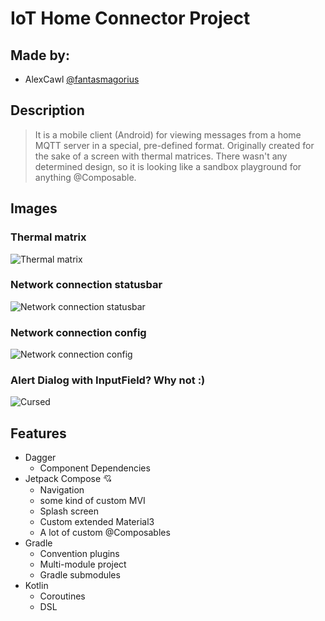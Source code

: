 # IoT Home Connector Project

## Made by:

* AlexCawl [@fantasmagorius](https://t.me/fantasmagorius)

## Description

> It is a mobile client (Android) for viewing messages from a home MQTT server in a special,
> pre-defined format. Originally created for the sake of a screen with thermal matrices.
> There wasn't any determined design, so it is looking like a sandbox playground for anything
> @Composable.

## Images

### Thermal matrix

![Thermal matrix](screenshots/thermal_screen_example.jpg)

### Network connection statusbar

![Network connection statusbar](screenshots/main_screen_example.jpg)

### Network connection config

![Network connection config](screenshots/select_configuration_screen.jpg)

### Alert Dialog with InputField? Why not :)

![Cursed](screenshots/custom_component_example.jpg)

## Features

* Dagger
    * Component Dependencies
* Jetpack Compose 💘
    * Navigation
    * some kind of custom MVI
    * Splash screen
    * Custom extended Material3
    * A lot of custom @Composables
* Gradle
    * Convention plugins
    * Multi-module project
    * Gradle submodules
* Kotlin
    * Coroutines
    * DSL
